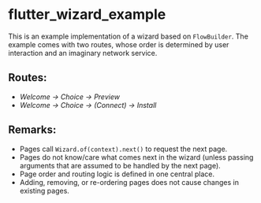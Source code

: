 # flutter_wizard_example

This is an example implementation of a wizard based on `FlowBuilder`.
The example comes with two routes, whose order is determined by user
interaction and an imaginary network service.

## Routes:
- _Welcome -> Choice -> Preview_
- _Welcome -> Choice -> (Connect) -> Install_

## Remarks:
- Pages call `Wizard.of(context).next()` to request the next page.
- Pages do not know/care what comes next in the wizard (unless passing arguments
  that are assumed to be handled by the next page).
- Page order and routing logic is defined in one central place.
- Adding, removing, or re-ordering pages does not cause changes in existing
  pages.

